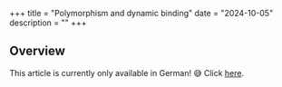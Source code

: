 +++
title = "Polymorphism and dynamic binding"
date = "2024-10-05"
description = ""
+++

## Overview

This article is currently only available in German! 😅
Click [here](https://gersti.at/de/posts/polymorphism).